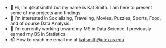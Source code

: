 - 👋 Hi, I’m @katsmith1 but my name is Kat Smith. I am here to present some of my projects and findings.
- 👀 I’m interested in Socializing, Traveling, Movies, Puzzles, Sports, Food, and of course Data Analysis.
- 🌱 I’m currently working toward my MS in Data Science. I previously earned my BS in Statistics.
- 📫 How to reach me email me at katsmith@utexas.edu

<!---
katsmith1/katsmith1 is a ✨ special ✨ repository because its `README.md` (this file) appears on your GitHub profile.
You can click the Preview link to take a look at your changes.
--->
